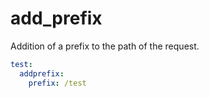 # add_prefix

Addition of a prefix to the path of the request.

```yaml
test:
  addprefix:
    prefix: /test
```
